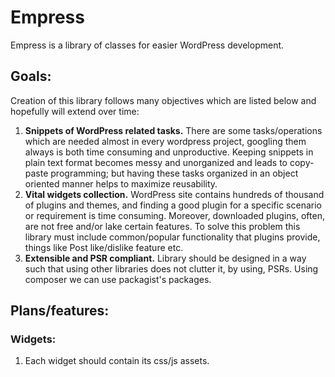 # Empress

Empress is a library of classes for easier WordPress development.

## Goals:

Creation of this library follows many objectives which are listed below and hopefully will extend over time:

1. **Snippets of WordPress related tasks.** There are some tasks/operations which are needed almost in every wordpress project, googling them always is both time consuming and unproductive. Keeping snippets in plain text format becomes messy and unorganized and leads to copy-paste programming; but having these tasks organized in an object oriented manner helps to maximize reusability.
2. **Vital widgets collection.** WordPress site contains hundreds of thousand of plugins and themes, and finding a good plugin for a specific scenario or requirement is time consuming. Moreover, downloaded plugins, often, are not free and/or lake certain features. To solve this problem this library must include common/popular functionality that plugins provide, things like Post like/dislike feature etc.
3. **Extensible and PSR compliant.** Library should be designed in a way such that using other libraries does not clutter it, by using, PSRs. Using composer we can use packagist's packages.


## Plans/features:
### Widgets:
1. Each widget should contain its css/js assets.
